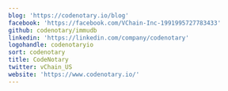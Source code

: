 ```yaml
---
blog: 'https://codenotary.io/blog'
facebook: 'https://facebook.com/VChain-Inc-1991995727783433'
github: codenotary/immudb
linkedin: 'https://linkedin.com/company/codenotary'
logohandle: codenotaryio
sort: codenotary
title: CodeNotary
twitter: vChain_US
website: 'https://www.codenotary.io/'
---
```


